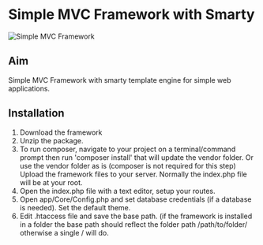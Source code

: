 # Simple MVC Framework with Smarty
![Simple MVC Framework](http://simplemvcframework.com/app/templates/smvc/img/logo.png)

## Aim
Simple MVC Framework with smarty template engine for simple web applications.

## Installation

1. Download the framework
2. Unzip the package.
3. To run composer, navigate to your project on a terminal/command prompt then run 'composer install' that will update the vendor folder. Or use the vendor folder as is (composer is not required for this step)
Upload the framework files to your server. Normally the index.php file will be at your root.
4. Open the index.php file with a text editor, setup your routes.
5. Open app/Core/Config.php and set database credentials (if a database is needed). Set the default theme.
6. Edit .htaccess file and save the base path. (if the framework is installed in a folder the base path should reflect the folder path /path/to/folder/ otherwise a single / will do.